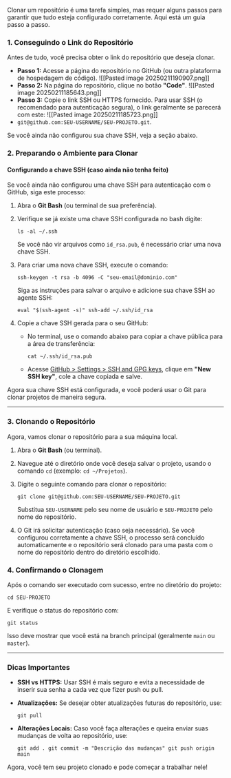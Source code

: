 Clonar um repositório é uma tarefa simples, mas requer alguns passos para garantir que tudo esteja configurado corretamente. Aqui está um guia passo a passo.

### **1. Conseguindo o Link do Repositório**

Antes de tudo, você precisa obter o link do repositório que deseja clonar.

- **Passo 1:** Acesse a página do repositório no GitHub (ou outra plataforma de hospedagem de código).
![[Pasted image 20250211190907.png]]
- **Passo 2:** Na página do repositório, clique no botão **"Code"**.
![[Pasted image 20250211185643.png]]
- **Passo 3:** Copie o link SSH ou HTTPS fornecido. Para usar SSH (o recomendado para autenticação segura), o link geralmente se parecerá com este: 
![[Pasted image 20250211185723.png]]
- `git@github.com:SEU-USERNAME/SEU-PROJETO.git`.

Se você ainda não configurou sua chave SSH, veja a seção abaixo.

### **2. Preparando o Ambiente para Clonar**

#### **Configurando a chave SSH (caso ainda não tenha feito)**

Se você ainda não configurou uma chave SSH para autenticação com o GitHub, siga este processo:

1. Abra o **Git Bash** (ou terminal de sua preferência).
    
2. Verifique se já existe uma chave SSH configurada no bash digite:
    
    `ls -al ~/.ssh`
    
    Se você não vir arquivos como `id_rsa.pub`, é necessário criar uma nova chave SSH.
    
3. Para criar uma nova chave SSH, execute o comando:
    
    `ssh-keygen -t rsa -b 4096 -C "seu-email@dominio.com"`
    
    Siga as instruções para salvar o arquivo e adicione sua chave SSH ao agente SSH:
    
    `eval "$(ssh-agent -s)" ssh-add ~/.ssh/id_rsa`
    
4. Copie a chave SSH gerada para o seu GitHub:
    
    - No terminal, use o comando abaixo para copiar a chave pública para a área de transferência:
        
        `cat ~/.ssh/id_rsa.pub`
        
    - Acesse [GitHub > Settings > SSH and GPG keys](https://github.com/settings/keys), clique em **"New SSH key"**, cole a chave copiada e salve.
        

Agora sua chave SSH está configurada, e você poderá usar o Git para clonar projetos de maneira segura.

---

### **3. Clonando o Repositório**

Agora, vamos clonar o repositório para a sua máquina local.

1. Abra o **Git Bash** (ou terminal).
    
2. Navegue até o diretório onde você deseja salvar o projeto, usando o comando `cd` (exemplo: `cd ~/Projetos`).
    
3. Digite o seguinte comando para clonar o repositório:
    
    `git clone git@github.com:SEU-USERNAME/SEU-PROJETO.git`
    
    Substitua `SEU-USERNAME` pelo seu nome de usuário e `SEU-PROJETO` pelo nome do repositório.
    
4. O Git irá solicitar autenticação (caso seja necessário). Se você configurou corretamente a chave SSH, o processo será concluído automaticamente e o repositório será clonado para uma pasta com o nome do repositório dentro do diretório escolhido.
    

### **4. Confirmando o Clonagem**

Após o comando ser executado com sucesso, entre no diretório do projeto:

`cd SEU-PROJETO`

E verifique o status do repositório com:

`git status`

Isso deve mostrar que você está na branch principal (geralmente `main` ou `master`).

---

### **Dicas Importantes**

- **SSH vs HTTPS:** Usar SSH é mais seguro e evita a necessidade de inserir sua senha a cada vez que fizer push ou pull.
    
- **Atualizações:** Se desejar obter atualizações futuras do repositório, use:
    
    `git pull`
    
- **Alterações Locais:** Caso você faça alterações e queira enviar suas mudanças de volta ao repositório, use:
    
    `git add . git commit -m "Descrição das mudanças" git push origin main`
    

Agora, você tem seu projeto clonado e pode começar a trabalhar nele!